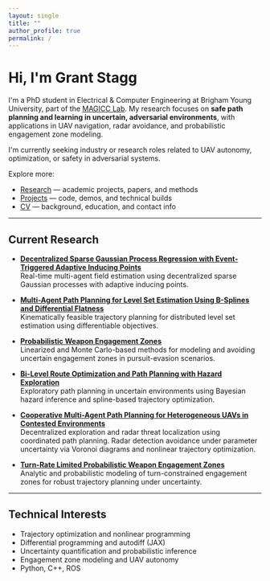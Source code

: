 ```yaml
---
layout: single
title: ""
author_profile: true
permalink: /
---
```


#  Hi, I'm Grant Stagg

I'm a PhD student in Electrical & Computer Engineering at Brigham Young University, part of the [MAGICC Lab](https://magicc.byu.edu/). My research focuses on **safe path planning and learning in uncertain, adversarial environments**, with applications in UAV navigation, radar avoidance, and probabilistic engagement zone modeling.

I'm currently seeking industry or research roles related to UAV autonomy, optimization, or safety in adversarial systems.

Explore more:

-  [Research](/research/) — academic projects, papers, and methods
-  [Projects](/projects/) — code, demos, and technical builds
-  [CV](/cv/) — background, education, and contact info

---

## Current Research

- **[Decentralized Sparse Gaussian Process Regression with Event-Triggered Adaptive Inducing Points](/research/dgp/)**  
  Real-time multi-agent field estimation using decentralized sparse Gaussian processes with adaptive inducing points.

- **[Multi-Agent Path Planning for Level Set Estimation Using B-Splines and Differential Flatness](/research/lse/)**  
  Kinematically feasible trajectory planning for distributed level set estimation using differentiable objectives.

- **[Probabilistic Weapon Engagement Zones](/research/pez/)**  
  Linearized and Monte Carlo-based methods for modeling and avoiding uncertain engagement zones in pursuit-evasion scenarios.

- **[Bi-Level Route Optimization and Path Planning with Hazard Exploration](/research/hazard-planner/)**  
  Exploratory path planning in uncertain environments using Bayesian hazard inference and spline-based trajectory optimization.

- **[Cooperative Multi-Agent Path Planning for Heterogeneous UAVs in Contested Environments](/research/radar/)**  
  Decentralized exploration and radar threat localization using coordinated path planning. Radar detection avoidance under parameter uncertainty via Voronoi diagrams and nonlinear trajectory optimization.

- **[Turn-Rate Limited Probabilistic Weapon Engagement Zones](/research/cspez/)**  
  Analytic and probabilistic modeling of turn-constrained engagement zones for robust trajectory planning under uncertainty.

---

## Technical Interests

- Trajectory optimization and nonlinear programming  
- Differential programming and autodiff (JAX)  
- Uncertainty quantification and probabilistic inference  
- Engagement zone modeling and UAV autonomy  
- Python, C++, ROS
